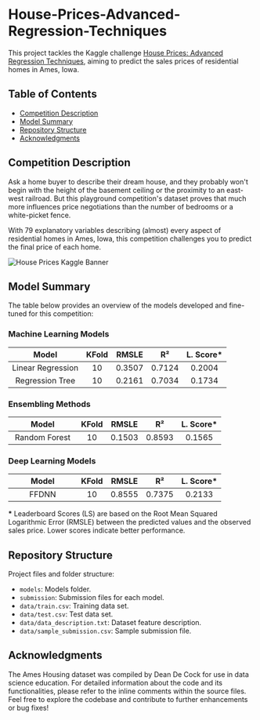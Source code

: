 # House-Prices-Advanced-Regression-Techniques
This project tackles the Kaggle challenge [House Prices: Advanced Regression Techniques](https://www.kaggle.com/competitions/house-prices-advanced-regression-techniques), aiming to predict the sales prices of residential homes in Ames, Iowa. 


## Table of Contents
- [Competition Description](#competition-description)
- [Model Summary](#model-summary)
- [Repository Structure](#repository-structure)
- [Acknowledgments](#acknowledgments)

## Competition Description
Ask a home buyer to describe their dream house, and they probably won't begin with the height of the basement ceiling or the proximity to an east-west railroad. But this playground competition's dataset proves that much more influences price negotiations than the number of bedrooms or a white-picket fence.

With 79 explanatory variables describing (almost) every aspect of residential homes in Ames, Iowa, this competition challenges you to predict the final price of each home.

![House Prices Kaggle Banner](https://storage.googleapis.com/kaggle-media/competitions/House%20Prices/kaggle_5407_media_housesbanner.png)


## Model Summary

The table below provides an overview of the models developed and fine-tuned for this competition:

### Machine Learning Models

| <img width=38/>Model<img width=38/>               | KFold | RMSLE | R²   | L. Score* |
|:---------------------------------------------:|:-----:|:------:|:-----------:|:----------:|
| Linear Regression                             |   10  | 0.3507 | 0.7124 |    0.2004  |
| Regression Tree                               |   10  | 0.2161 | 0.7034 |   0.1734  |

### Ensembling Methods

| <img width=38/>Model<img width=38/>                 | KFold | RMSLE | R²    | L. Score* |
|:-----------------------------------------------:|:-----:|:------:|:-----------:|:----------:|
| Random Forest                                   |   10  | 0.1503 | 0.8593 |  0.1565  |

### Deep Learning Models

| <img width=38/>Model<img width=38/> | KFold | RMSLE | R²  | L. Score* |
|:--------------------------:|:-----:|:------:|:-----------:|:----------:|
| FFDNN                      |   10  | 0.8555 | 0.7375 |  0.2133  |  


**\*** Leaderboard Scores (LS) are based on the Root Mean Squared Logarithmic Error (RMSLE) between the predicted values and the observed sales price. Lower scores indicate better performance.


## Repository Structure

Project files and folder structure:
- `models`: Models folder.
- `submission`: Submission files for each model.
- `data/train.csv`: Training data set.
- `data/test.csv`: Test data set.
- `data/data_description.txt`: Dataset feature description.
- `data/sample_submission.csv`: Sample submission file.

## Acknowledgments

The Ames Housing dataset was compiled by Dean De Cock for use in data science education. For detailed information about the code and its functionalities, please refer to the inline comments within the source files. Feel free to explore the codebase and contribute to further enhancements or bug fixes!
